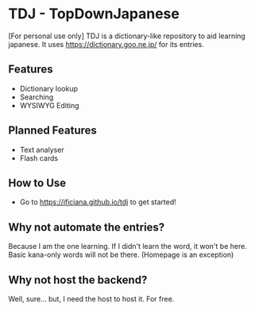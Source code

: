 # TDJ - TopDownJapanese

\[For personal use only] TDJ is a dictionary-like repository to aid learning japanese. It
uses https://dictionary.goo.ne.jp/ for its entries.

## Features

* Dictionary lookup
* Searching
* WYSIWYG Editing

## Planned Features

* Text analyser
* Flash cards

## How to Use

[//]: # (* First write the `dbc.py` file inside `app` package directory.)

[//]: # (  It looks like this:)

[//]: # (  ```pycon)

[//]: # (  import os)

[//]: # (      )

[//]: # (  import pymongo)

[//]: # (  )

[//]: # (  USER = os.getenv&#40;"MONGOUSER"&#41;)

[//]: # (  PASSWORD = os.getenv&#40;"MONGOPASSWORD"&#41;)

[//]: # (  SITE = os.getenv&#40;"MONGOSITE"&#41;)

[//]: # (  )

[//]: # (  )

[//]: # (  def connect&#40;&#41;:)

[//]: # (      return pymongo.MongoClient&#40;)

[//]: # (          f"mongodb+srv://{USER}:{PASSWORD}@{SITE}.mongodb.net/?retryWrites=true&w=majority"&#41;)

[//]: # (  )

[//]: # (  def auth&#40;data&#41;:)

[//]: # (      return something_that_is_true_on_auth&#40;&#41;)

[//]: # (  ```)

[//]: # (* Ask me for the credentials. &#40;... heh&#41;)

[//]: # (* Then get the backend running at http://127.0.0.1:5000. Make sure you see "Hello from Flask!")

[//]: # (* )

* Go to https://ificiana.github.io/tdj to get started!

## Why not automate the entries?

Because I am the one learning. If I didn't learn the word, it won't be here.
Basic kana-only words will not be there. (Homepage is an exception)

## Why not host the backend?

Well, sure... but, I need the host to host it. For free.
